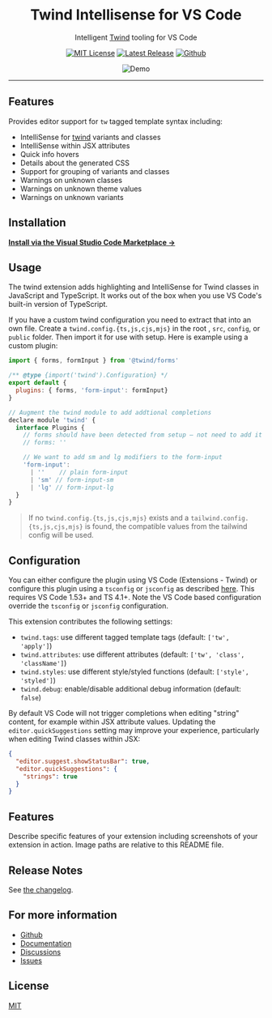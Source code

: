 <div align="center">

# Twind Intellisense for VS Code

Intelligent [Twind](https://twind.dev) tooling for VS Code

[![MIT License](https://flat.badgen.net/github/license/tw-in-js/vscode-twind-intellisense)](https://github.com/tw-in-js/vscode-twind-intellisense/blob/main/LICENSE)
[![Latest Release](https://vsmarketplacebadge.apphb.com/version/sastan.twind-intellisense.svg)](https://marketplace.visualstudio.com/items?itemName=sastan.twind-intellisense)
[![Github](https://flat.badgen.net/badge/icon/tw-in-js%2Fvscode-twind-intellisense?icon=github&label)](https://github.com/tw-in-js/vscode-twind-intellisense)

![Demo](https://raw.githubusercontent.com/tw-in-js/vscode-twind-intellisense/main/assets/demo.gif)

</div>

---

## Features

Provides editor support for `tw` tagged template syntax including:

- IntelliSense for [twind](https://twind.dev) variants and classes
- IntelliSense within JSX attributes
- Quick info hovers
- Details about the generated CSS
- Support for grouping of variants and classes
- Warnings on unknown classes
- Warnings on unknown theme values
- Warnings on unknown variants

## Installation

**[Install via the Visual Studio Code Marketplace →](https://marketplace.visualstudio.com/items?itemName=sastan.twind-intellisense)**

## Usage

The twind extension adds highlighting and IntelliSense for Twind classes in JavaScript and TypeScript. It works out of the box when you use VS Code's built-in version of TypeScript.

If you have a custom twind configuration you need to extract that into an own file. Create a `twind.config.{ts,js,cjs,mjs}` in the root , `src`, `config`, or `public` folder. Then import it for use with setup. Here is example using a custom plugin:

```js
import { forms, formInput } from '@twind/forms'

/** @type {import('twind').Configuration} */
export default {
  plugins: { forms, 'form-input': formInput}
}

// Augment the twind module to add addtional completions
declare module 'twind' {
  interface Plugins {
    // forms should have been detected from setup – not need to add it
    // forms: ''

    // We want to add sm and lg modifiers to the form-input
    'form-input':
      | ''    // plain form-input
      | 'sm' // form-input-sm
      | 'lg' // form-input-lg
  }
}
```

> If no `twind.config.{ts,js,cjs,mjs}` exists and a `tailwind.config.{ts,js,cjs,mjs}` is found, the compatible values from the tailwind config will be used.

## Configuration

You can either configure the plugin using VS Code (Extensions - Twind) or configure this plugin using a `tsconfig` or `jsconfig` as described [here](https://github.com/tw-in-js/typescript-plugin/#with-vs-code). This requires VS Code 1.53+ and TS 4.1+. Note the VS Code based configuration override the `tsconfig` or `jsconfig` configuration.

This extension contributes the following settings:

- `twind.tags`: use different tagged template tags (default: `['tw', 'apply']`)
- `twind.attributes`: use different attributes (default: `['tw', 'class', 'className']`)
- `twind.styles`: use different style/styled functions (default: `['style', 'styled']`)
- `twind.debug`: enable/disable additional debug information (default: `false`)

By default VS Code will not trigger completions when editing "string" content, for example within JSX attribute values. Updating the `editor.quickSuggestions` setting may improve your experience, particularly when editing Twind classes within JSX:

```json
{
  "editor.suggest.showStatusBar": true,
  "editor.quickSuggestions": {
    "strings": true
  }
}
```

## Features

Describe specific features of your extension including screenshots of your extension in action. Image paths are relative to this README file.

## Release Notes

See [the changelog](https://github.com/tw-in-js/vscode-twind-intellisense/blob/main/CHANGELOG.md).

## For more information

- [Github](https://github.com/tw-in-js/twind)
- [Documentation](https://twind.dev)
- [Discussions](https://github.com/tw-in-js/twind/discussions)
- [Issues](https://github.com/tw-in-js/vscode-twind-intellisense/issues)

## License

[MIT](https://github.com/tw-in-js/vscode-twind-intellisense/blob/main/LICENSE)
